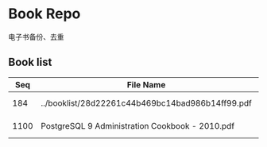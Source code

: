 Book Repo
=========

电子书备份、去重

Book list
---------

| Seq | File Name | Size | MD5 |
| --- | --------- | ---- | --- |
| 184 | ../booklist/28d22261c44b469bc14bad986b14ff99.pdf | 2.6 MB | 28d22261c44b469bc14bad986b14ff99 | 
| 1100 | PostgreSQL 9 Administration Cookbook - 2010.pdf | 2.6 MB | 28d22261c44b469bc14bad986b14ff99 | 
